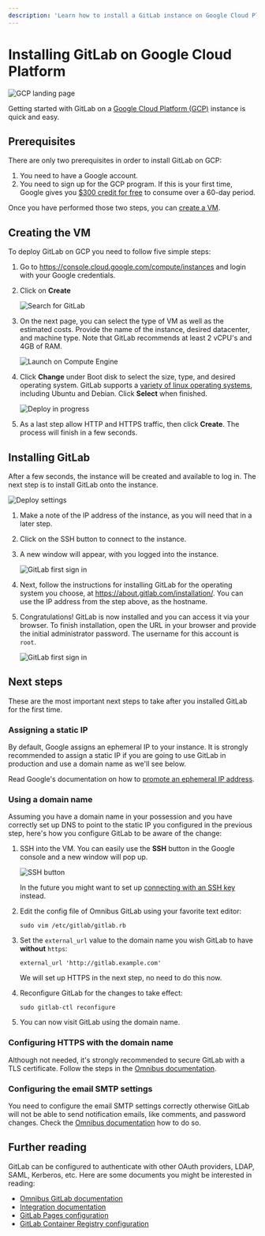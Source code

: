 ```yaml
---
description: 'Learn how to install a GitLab instance on Google Cloud Platform.'
---
```


# Installing GitLab on Google Cloud Platform

![GCP landing page](img/gcp_landing.png)

Getting started with GitLab on a [Google Cloud Platform (GCP)][gcp] instance is quick and easy.

## Prerequisites

There are only two prerequisites in order to install GitLab on GCP:

1. You need to have a Google account.
1. You need to sign up for the GCP program. If this is your first time, Google
   gives you [$300 credit for free][freetrial] to consume over a 60-day period.

Once you have performed those two steps, you can [create a VM](#creating-the-vm).

## Creating the VM

To deploy GitLab on GCP you need to follow five simple steps:

1. Go to <https://console.cloud.google.com/compute/instances> and login with your Google credentials.

1. Click on **Create**

    ![Search for GitLab](img/launch_vm.png)

1.  On the next page, you can select the type of VM as well as the
   estimated costs. Provide the name of the instance, desired datacenter, and machine type. Note that GitLab recommends at least 2 vCPU's and 4GB of RAM.

    ![Launch on Compute Engine](img/vm_details.png)

1. Click **Change** under Boot disk to select the size, type, and desired operating system. GitLab supports a [variety of linux operating systems][req], including Ubuntu and Debian. Click **Select** when finished.

    ![Deploy in progress](img/boot_disk.png)

1. As a last step allow HTTP and HTTPS traffic, then click **Create**. The process will finish in a few seconds.

## Installing GitLab

After a few seconds, the instance will be created and available to log in. The next step is to install GitLab onto the instance.

![Deploy settings](img/vm_created.png)

1. Make a note of the IP address of the instance, as you will need that in a later step.
1. Click on the SSH button to connect to the instance.
1. A new window will appear, with you logged into the instance.

    ![GitLab first sign in](img/ssh_terminal.png)

1. Next, follow the instructions for installing GitLab for the operating system you choose, at <https://about.gitlab.com/installation/>. You can use the IP address from the step above, as the hostname.

1. Congratulations! GitLab is now installed and you can access it via your browser. To finish installation, open the URL in your browser and provide the initial administrator password. The username for this account is `root`.

    ![GitLab first sign in](img/first_signin.png)

## Next steps

These are the most important next steps to take after you installed GitLab for
the first time.

### Assigning a static IP

By default, Google assigns an ephemeral IP to your instance. It is strongly
recommended to assign a static IP if you are going to use GitLab in production
and use a domain name as we'll see below.

Read Google's documentation on how to [promote an ephemeral IP address][ip].

### Using a domain name

Assuming you have a domain name in your possession and you have correctly
set up DNS to point to the static IP you configured in the previous step,
here's how you configure GitLab to be aware of the change:

1. SSH into the VM. You can easily use the **SSH** button in the Google console
   and a new window will pop up.

    ![SSH button](img/vm_created.png)

     In the future you might want to set up [connecting with an SSH key][ssh]
     instead.

1. Edit the config file of Omnibus GitLab using your favorite text editor:

    ```
    sudo vim /etc/gitlab/gitlab.rb
    ```

1. Set the `external_url` value to the domain name you wish GitLab to have
   **without** `https`:

    ```
    external_url 'http://gitlab.example.com'
    ```

    We will set up HTTPS in the next step, no need to do this now.

1. Reconfigure GitLab for the changes to take effect:

    ```
    sudo gitlab-ctl reconfigure
    ```

1. You can now visit GitLab using the domain name.

### Configuring HTTPS with the domain name

Although not needed, it's strongly recommended to secure GitLab with a TLS
certificate. Follow the steps in the [Omnibus documentation][omni-ssl].

### Configuring the email SMTP settings

You need to configure the email SMTP settings correctly otherwise GitLab will
not be able to send notification emails, like comments, and password changes.
Check the [Omnibus documentation][omni-smtp] how to do so.

## Further reading

GitLab can be configured to authenticate with other OAuth providers, LDAP, SAML,
Kerberos, etc. Here are some documents you might be interested in reading:

- [Omnibus GitLab documentation](https://docs.gitlab.com/omnibus/)
- [Integration documentation](https://docs.gitlab.com/ce/integration/)
- [GitLab Pages configuration](https://docs.gitlab.com/ce/administration/pages/index.html)
- [GitLab Container Registry configuration](https://docs.gitlab.com/ce/administration/container_registry.html)

[freetrial]: https://console.cloud.google.com/freetrial "GCP free trial"
[ip]: https://cloud.google.com/compute/docs/configure-instance-ip-addresses#promote_ephemeral_ip "Configuring an Instance's IP Addresses"
[gcp]: https://cloud.google.com/ "Google Cloud Platform"
[launcher]: https://cloud.google.com/launcher/ "Google Cloud Launcher home page"
[req]: ../requirements.md "GitLab hardware and software requirements"
[ssh]: https://cloud.google.com/compute/docs/instances/connecting-to-instance "Connecting to Linux Instances"
[omni-smtp]: https://docs.gitlab.com/omnibus/settings/smtp.html#smtp-settings "Omnibus GitLab SMTP settings"
[omni-ssl]: https://docs.gitlab.com/omnibus/settings/nginx.html#enable-https "Omnibus GitLab enable HTTPS"
